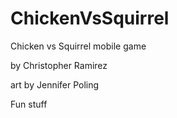 ﻿# ChickenVsSquirrel
Chicken vs Squirrel mobile game

by Christopher Ramirez

art by Jennifer Poling

Fun stuff